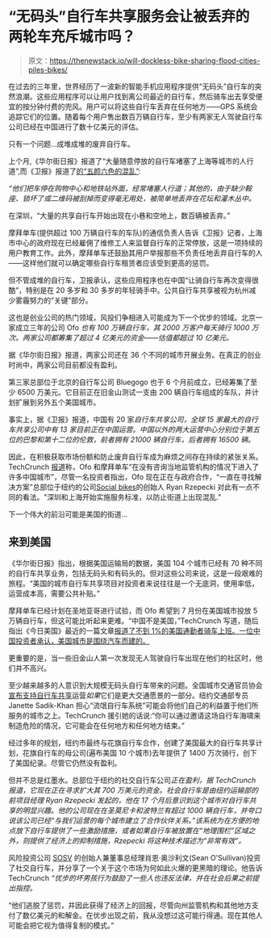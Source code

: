 # “无码头”自行车共享服务会让被丢弃的两轮车充斥城市吗？

> 原文：<https://thenewstack.io/will-dockless-bike-sharing-flood-cities-piles-bikes/>

在过去的三年里，世界经历了一波新的智能手机应用程序提供“无码头”自行车的突然浪潮。这些应用程序可以让用户找到离公司最近的自行车，然后骑车出去享受便宜的按分钟付费的兜风。用户可以将这些自行车丢弃在任何地方——GPS 系统会追踪它们的位置。随着每个用户售出数百万辆自行车，至少有两家无人驾驶自行车公司已经在中国进行了数十亿美元的评估。

只有一个问题…成堆成堆的废弃自行车。

上个月,《华尔街日报》报道了“大量随意停放的自行车堵塞了上海等城市的人行道”,而《卫报》报道了[的“五颜六色的混乱”](https://www.theguardian.com/cities/2017/mar/22/bike-wars-dockless-china-millions-bicycles-hangzhou#img-6):

*“他们把车停在购物中心和地铁站外面，经常堵塞人行道；其他的，由于缺少鞍座、锁坏了或二维码被刮掉而变得毫无用处，被简单地丢弃在花坛和灌木丛中。*

在深圳，“大量的共享自行车开始出现在小巷和空地上，数百辆被丢弃。”

摩拜单车(提供超过 100 万辆自行车的车队)的通信负责人告诉《卫报》记者，上海市中心的政府现在已经雇佣了维修工人来监督自行车的正常停放，这是一项持续的用户教育工作。此外，摩拜单车还鼓励其用户举报那些不负责任地丢弃自行车的人——这样他们就可以确定哪些自行车租赁者应该受到更高的惩罚。

但不管成堆的自行车，卫报承认，这些应用程序也在中国“让骑自行车再次变得很酷”，特别是在 20 多岁和 30 多岁的年轻骑手中。公共自行车共享被视为杭州减少雾霾努力的“关键”部分。

这也是创业公司的热门领域，风投们争相进入可能成为下一个优步的领域。北京一家成立三年的公司 Ofo *也有 100 万辆自行车，其 2000 万客户每天骑行 1000 万次。两家公司都筹集了超过 4 亿美元的资金——估值都超过 10 亿美元。*

据《华尔街日报》报道，两家公司还在 36 个不同的城市开展业务。在真正的创业时尚中，两家公司目前都没有盈利。

第三家总部位于北京的自行车公司 Bluegogo 也于 6 个月前成立，已经筹集了至少 6500 万美元。它目前正在旧金山测试一支由 200 辆自行车组成的车队，并计划扩展到另外五个美国城市。

事实上，据《卫报》报道，中国有 20 家*自行车共享公司，全球 15 家最大的自行车共享公司中有 13 家目前正在中国运营。中国以外的两大运营中心分别位于第五位的巴黎和第十二位的伦敦，前者拥有 21000 辆自行车，后者拥有 16500 辆。*

因此，在积极获取市场份额和防止废弃自行车成为麻烦之间存在持续的紧张关系。TechCrunch [报道](https://techcrunch.com/2017/04/15/a-new-on-demand-battle-is-speeding-toward-the-u-s-and-vcs-are-seeing-dollar-signs/)称，Ofo 和摩拜单车“在没有咨询当地监管机构的情况下进入了许多中国城市”，尽管一名投资者指出，Ofo 现在正在与政府合作，“一直在寻找解决方案”总部位于纽约的公司[Social bikes](http://socialbicycles.com/)的创始人 Ryan Rzepecki 对此有一点不同的看法。"深圳和上海开始实施服务标准，以防止街道上出现混乱."

下一个伟大的前沿可能是美国的街道…

## 来到美国

《华尔街日报》指出，根据美国运输局的数据，美国 104 个城市已经有 70 种不同的自行车共享业务，包括无码头和有码头的。但对这些公司来说，这是一段艰难的旅程。“美国的城市自行车共享项目对投资者来说往往是一个无底洞，使用率低，运营成本高，需要公共补贴。”

摩拜单车已经计划在圣地亚哥进行试验，而 Ofo 希望到 7 月份在美国城市投放 5 万辆自行车，但这可能比听起来更难。“中国不是美国，”TechCrunch 写道，随后指出《今日美国》最近的一篇文章[报道了不到 1%的美国通勤者骑车上班。一位中国投资者承认，美国城市是围绕汽车而建的。](https://www.usatoday.com/story/news/nation/2014/05/08/bike-commuting-popularity-grows/8846311/)

更重要的是，当一些旧金山人第一次发现无人驾驶自行车出现在他们的社区时，他们并不高兴。

至少越来越多的人意识到大规模无码头自行车带来的问题。全国城市交通官员协会[宣布支持自行车共享](http://nacto.org/2017/04/13/rogue-bike-share-providers-raise-concerns-cities/)运营*如果*它们是更大交通愿景的一部分。纽约交通部专员 Janette Sadik-Khan 担心“流氓自行车系统”可能会将他们自己的利益置于他们所服务的城市之上。TechCrunch 援引她的话说:“你可以通过邀请这场自行车海啸来制造危险的情况，它可能会在任何地方和任何地方结束。”

经过多年的规划，纽约市最终与花旗自行车合作，创建了美国最大的自行车共享计划，花旗自行车的母公司(遍布美国 10 个城市)去年提供了 1400 万次骑行，创下了美国纪录。尽管它仍然没有盈利。

但并不总是红墨水。总部位于纽约的社交自行车公司*正在盈利，据 TechCrunch 报道，它现在正在寻求扩大其 700 万美元的资金。社会自行车是由纽约运输部的前项目经理 Ryan Rzepecki 发起的，他在 17 个月后意识到这个城市对自行车共享的明显兴趣。他的公司现在在圣莫尼卡和波特兰有超过 1000 辆自行车，并夸口说该公司已经“与我们运营的每个城市建立了合作伙伴关系。”该系统为在方便的地点放下自行车提供了一些激励措施，或者如果自行车被放置在“地理围栏”区域之外，则提供了经济上的抑制措施，Rzepecki 将这种技术描述为“非常有效”。*

风险投资公司 [SOSV](https://sosv.com) 的创始人兼董事总经理肖恩·奥沙利文(Sean O'Sullivan)投资了社交自行车，并分享了一个关于这个市场为何如此火爆的更黑暗的理论。他告诉 TechCrunch *“优步的坏男孩行为鼓励了一些人也违反法律，并在社会后果之前提出指控。*

“他们逃脱了惩罚，并因此获得了经济上的回报，尽管向州监管机构和其他地方支付了数亿美元的和解金。在优步出现之前，我从没想过这可能行得通。现在其他人可能会把它视为值得复制的模式。”

<svg xmlns:xlink="http://www.w3.org/1999/xlink" viewBox="0 0 68 31" version="1.1"><title>Group</title> <desc>Created with Sketch.</desc></svg>